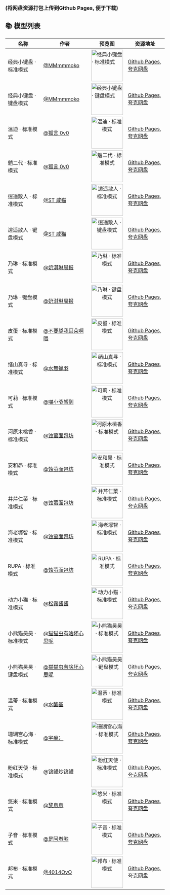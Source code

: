 ### (将网盘资源打包上传到Github Pages, 便于下载)

## 📚 模型列表

| 名称 | 作者 | 预览图 | 资源地址 |
| ---- | ---- | ------ | -------- |
| 经典小键盘 · 标准模式 | [@MMmmmoko](https://space.bilibili.com/5808772) | <img src="https://i0.hdslb.com/bfs/openplatform/7a475b7e96151137ef8907c7a91bd3e854f0bbfb.png" height="100" alt="经典小键盘 · 标准模式" /> | [Github Pages](https://bongocat-models.g0l4.top/.zip%E7%BB%8F%E5%85%B8%E5%B0%8F%E9%94%AE%E7%9B%98%20%C2%B7%20%E6%A0%87%E5%87%86%E6%A8%A1%E5%BC%8F.zip), [夸克网盘](https://pan.quark.cn/s/52897c41d3e8) |
| 经典小键盘 · 键盘模式 | [@MMmmmoko](https://space.bilibili.com/5808772) | <img src="https://i0.hdslb.com/bfs/openplatform/5f68f5de2498cad00f8ac9a4c8a28a7f2665be75.png" height="100" alt="经典小键盘 · 键盘模式" /> | [Github Pages](https://bongocat-models.g0l4.top/.zip%E7%BB%8F%E5%85%B8%E5%B0%8F%E9%94%AE%E7%9B%98%20%C2%B7%20%E9%94%AE%E7%9B%98%E6%A8%A1%E5%BC%8F.zip), [夸克网盘](https://pan.quark.cn/s/c0940ec461f0) |
| 温迪 · 标准模式 | [@狐言 0v0](https://www.bilibili.com/video/BV1Dd4y1u7FR) | <div align="center"><img src="https://i0.hdslb.com/bfs/openplatform/c9c2cc355b1effcbcb5685c7f928c7321900757b.png" height="100" alt="温迪 · 标准模式" /></div> | [Github Pages](https://bongocat-models.g0l4.top/.zip%E6%B8%A9%E8%BF%AA%20%C2%B7%20%E6%A0%87%E5%87%86%E6%A8%A1%E5%BC%8F.zip), [夸克网盘](https://pan.quark.cn/s/6aa99b564f03) |
| 魈二代 · 标准模式 | [@狐言 0v0](https://www.bilibili.com/video/BV1ZX4y1z7ML) | <div align="center"><img src="https://i0.hdslb.com/bfs/openplatform/7ac1930ee66efc940bfea0bdd77549cb259e4f64.png" height="100" alt="魈二代 · 标准模式" /></div> | [Github Pages](https://bongocat-models.g0l4.top/.zip%E9%AD%88%E4%BA%8C%E4%BB%A3%20%C2%B7%20%E6%A0%87%E5%87%86%E6%A8%A1%E5%BC%8F.zip), [夸克网盘](https://pan.quark.cn/s/0ad9b88e2645) |
| 逍遥散人 · 标准模式 | [@ST 咸猫](https://www.bilibili.com/video/BV1h34y1h7x8) | <div align="center"><img src="https://i0.hdslb.com/bfs/openplatform/f9d6121102a9099b22f9b954a693739d0cb484a5.png" height="100" alt="逍遥散人 · 标准模式" /></div> | [Github Pages](https://bongocat-models.g0l4.top/.zip%E9%80%8D%E9%81%A5%E6%95%A3%E4%BA%BA%20%C2%B7%20%E6%A0%87%E5%87%86%E6%A8%A1%E5%BC%8F.zip), [夸克网盘](https://pan.quark.cn/s/fcd4ad6dc594) |
| 逍遥散人 · 键盘模式 | [@ST 咸猫](https://www.bilibili.com/video/BV1h34y1h7x8) | <div align="center"><img src="https://i0.hdslb.com/bfs/openplatform/d228a78a5af470296088a036ffcfce64df7d5e19.png" height="100" alt="逍遥散人 · 键盘模式" /></div> | [Github Pages](https://bongocat-models.g0l4.top/.zip%E9%80%8D%E9%81%A5%E6%95%A3%E4%BA%BA%20%C2%B7%20%E9%94%AE%E7%9B%98%E6%A8%A1%E5%BC%8F.zip), [夸克网盘](https://pan.quark.cn/s/40a7ac825888) |
| 乃琳 · 标准模式 | [@奶淇琳周报](https://www.bilibili.com/video/BV1Bz4y1t78t) | <div align="center"><img src="https://i0.hdslb.com/bfs/openplatform/929b870e4a1f090074399aeaef552b6ae217dde0.png" height="100" alt="乃琳 · 标准模式" /></div> | [Github Pages](https://bongocat-models.g0l4.top/%E4%B9%83%E7%90%B3%20%C2%B7%20%E6%A0%87%E5%87%86%E6%A8%A1%E5%BC%8F.zip), [夸克网盘](https://pan.quark.cn/s/15b08c32832f) |
| 乃琳 · 键盘模式 | [@奶淇琳周报](https://www.bilibili.com/video/BV1Bz4y1t78t) | <div align="center"><img src="https://i0.hdslb.com/bfs/openplatform/a4e3244f955215865f7be108e1961a4f17f12be8.png" height="100" alt="乃琳 · 键盘模式" /></div> | [Github Pages](https://bongocat-models.g0l4.top/%E4%B9%83%E7%90%B3%20%C2%B7%20%E9%94%AE%E7%9B%98%E6%A8%A1%E5%BC%8F.zip), [夸克网盘](https://pan.quark.cn/s/db1c13530e75) |
| 皮蛋 · 标准模式 | [@不要舔我耳朵啊喂](https://www.bilibili.com/video/BV1Ao4y1z774) | <div align="center"><img src="https://i0.hdslb.com/bfs/openplatform/6f428f34cb1b0023b77e01c14c19ac4fffdba057.png" height="100" alt="皮蛋 · 标准模式" /></div> | [Github Pages](https://bongocat-models.g0l4.top/%E7%9A%AE%E8%9B%8B%20%C2%B7%20%E6%A0%87%E5%87%86%E6%A8%A1%E5%BC%8F.zip), [夸克网盘](https://pan.quark.cn/s/c8d55dcb3ac7) |
| 绪山真寻 · 标准模式 | [@水無蝉羽](https://www.bilibili.com/video/BV1Ma4y1S7jM) | <div align="center"><img src="https://i0.hdslb.com/bfs/openplatform/b1a5e88d67cbb01b96a04e819bedfc10a6228f0f.png" height="100" alt="绪山真寻 · 标准模式" /></div> | [Github Pages](https://bongocat-models.g0l4.top/%E7%BB%AA%E5%B1%B1%E7%9C%9F%E5%AF%BB%20%C2%B7%20%E6%A0%87%E5%87%86%E6%A8%A1%E5%BC%8F.zip), [夸克网盘](https://pan.quark.cn/s/3fc42646eab3) |
| 可莉 · 标准模式 | [@喵小爷驾到](https://www.bilibili.com/video/BV19r4y1d7HJ) | <div align="center"><img src="https://i0.hdslb.com/bfs/openplatform/2c64629c41558c7e7b838cf1ae580ccf463f0ca5.png" height="100" alt="可莉 · 标准模式" /></div> | [Github Pages](https://bongocat-models.g0l4.top/%E5%8F%AF%E8%8E%89%20%C2%B7%20%E6%A0%87%E5%87%86%E6%A8%A1%E5%BC%8F.zip), [夸克网盘](https://pan.quark.cn/s/a5c238ff2bf3) |
| 河原木桃香 · 标准模式 | [@蚀萤面包坊](https://www.bilibili.com/video/BV1ii421D7Zu) | <div align="center"><img src="https://i0.hdslb.com/bfs/openplatform/eb205b72a7241990ab8ee4d881bf26e29f411ceb.png" height="100" alt="河原木桃香 · 标准模式" /></div> | [Github Pages](https://bongocat-models.g0l4.top/%E6%B2%B3%E5%8E%9F%E6%9C%A8%E6%A1%83%E9%A6%99%20%C2%B7%20%E6%A0%87%E5%87%86%E6%A8%A1%E5%BC%8F.zip), [夸克网盘](https://pan.quark.cn/s/6858d6134c18) |
| 安和昴 · 标准模式 | [@蚀萤面包坊](https://www.bilibili.com/video/BV1ii421D7Zu) | <div align="center"><img src="https://i0.hdslb.com/bfs/openplatform/b4eb83f30df14b1d457e034afb17c4ad5e25c56e.png" height="100" alt="安和昴 · 标准模式" /></div> | [Github Pages](https://bongocat-models.g0l4.top/%E5%AE%89%E5%92%8C%E6%98%B4%20%C2%B7%20%E6%A0%87%E5%87%86%E6%A8%A1%E5%BC%8F.zip), [夸克网盘](https://pan.quark.cn/s/891bd1707386) |
| 井芹仁菜 · 标准模式 | [@蚀萤面包坊](https://www.bilibili.com/video/BV1fJ4m1P7m3) | <div align="center"><img src="https://i0.hdslb.com/bfs/openplatform/f7784197ccea577275339f448c2125f86aa1290f.png" height="100" alt="井芹仁菜 · 标准模式" /></div> | [Github Pages](https://bongocat-models.g0l4.top/%E4%BA%95%E8%8A%B9%E4%BB%81%E8%8F%9C%20%C2%B7%20%E6%A0%87%E5%87%86%E6%A8%A1%E5%BC%8F.zip), [夸克网盘](https://pan.quark.cn/s/8186406d7554) |
| 海老塚智 · 标准模式 | [@蚀萤面包坊](https://www.bilibili.com/video/BV1c4421D7MZ) | <div align="center"><img src="https://i0.hdslb.com/bfs/openplatform/25ef825aaa62b93e8b850762ef426738d3e2b422.png" height="100" alt="海老塚智 · 标准模式" /></div> | [Github Pages](https://bongocat-models.g0l4.top/%E6%B5%B7%E8%80%81%E5%A1%9A%E6%99%BA%20%C2%B7%20%E6%A0%87%E5%87%86%E6%A8%A1%E5%BC%8F.zip), [夸克网盘](https://pan.quark.cn/s/41274bed8e3a) |
| RUPA · 标准模式 | [@蚀萤面包坊](https://www.bilibili.com/video/BV1kM4m1m7G9) | <div align="center"><img src="https://i0.hdslb.com/bfs/openplatform/4d2c125b03cf6d491426f7de404f47c4bf4e42ac.png" height="100" alt="RUPA · 标准模式" /></div> | [Github Pages](https://bongocat-models.g0l4.top/RUPA%20%C2%B7%20%E6%A0%87%E5%87%86%E6%A8%A1%E5%BC%8F.zip), [夸克网盘](https://pan.quark.cn/s/5273d5ae845f) |
| 动力小猫 · 标准模式 | [@松露酱酱](https://www.bilibili.com/video/BV1SS4y1L7Ey) | <div align="center"><img src="https://i0.hdslb.com/bfs/openplatform/e87b8e391e66324a03531e672cc94f102a44cb88.png" height="100" alt="动力小猫 · 标准模式" /></div> | [Github Pages](https://bongocat-models.g0l4.top/%E5%8A%A8%E5%8A%9B%E5%B0%8F%E7%8C%AB%20%C2%B7%20%E6%A0%87%E5%87%86%E6%A8%A1%E5%BC%8F.zip), [夸克网盘](https://pan.quark.cn/s/7157b62811ba) |
| 小熊猫昊昊 · 标准模式 | [@猫猫虫有啥坏心思呢](https://www.bilibili.com/video/BV1qz4y1H7E1) | <div align="center"><img src="https://i0.hdslb.com/bfs/openplatform/d66310de01a718334c6a057844ab21d9509a23d7.png" height="100" alt="小熊猫昊昊 · 标准模式" /></div> | [Github Pages](https://bongocat-models.g0l4.top/%E5%B0%8F%E7%86%8A%E7%8C%AB%E6%98%8A%E6%98%8A%20%C2%B7%20%E6%A0%87%E5%87%86%E6%A8%A1%E5%BC%8F.zip), [夸克网盘](https://pan.quark.cn/s/cc8830fc86d7) |
| 小熊猫昊昊 · 键盘模式 | [@猫猫虫有啥坏心思呢](https://www.bilibili.com/video/BV1qz4y1H7E1) | <div align="center"><img src="https://i0.hdslb.com/bfs/openplatform/55a885210656785dadd49535444160fdfc618187.png" height="100" alt="小熊猫昊昊 · 键盘模式" /></div> | [Github Pages](https://bongocat-models.g0l4.top/%E5%B0%8F%E7%86%8A%E7%8C%AB%E6%98%8A%E6%98%8A%20%C2%B7%20%E9%94%AE%E7%9B%98%E6%A8%A1%E5%BC%8F.zip), [夸克网盘](https://pan.quark.cn/s/c4753bc07689) |
| 温蒂 · 标准模式 | [@水酸基](https://www.bilibili.com/video/BV14mKAeFEb6) | <div align="center"><img src="https://i0.hdslb.com/bfs/openplatform/3e47b6635250df2b4ad1e3d9909ada41052e01d1.png" height="100" alt="温蒂 · 标准模式" /></div> | [Github Pages](https://bongocat-models.g0l4.top/%E6%B8%A9%E8%92%82%20%C2%B7%20%E6%A0%87%E5%87%86%E6%A8%A1%E5%BC%8F.zip), [夸克网盘](https://pan.quark.cn/s/719032cf7bcb) |
| 珊瑚宫心海 · 标准模式 | [@宇痕冫](https://www.bilibili.com/video/BV1FF411f7sN) | <div align="center"><img src="https://i0.hdslb.com/bfs/openplatform/085f4d50d2c67baf0209e926a7802180574edb65.png" height="100" alt="珊瑚宫心海 · 标准模式" /></div> | [Github Pages](https://bongocat-models.g0l4.top/%E7%8F%8A%E7%91%9A%E5%AE%AB%E5%BF%83%E6%B5%B7%20%C2%B7%20%E6%A0%87%E5%87%86%E6%A8%A1%E5%BC%8F.zip), [夸克网盘](https://pan.quark.cn/s/460e2d3801e7) |
| 粉红天使 · 标准模式 | [@锦鲤炒锦鲤](https://www.bilibili.com/video/BV1dz4y1D7ub) | <div align="center"><img src="https://i0.hdslb.com/bfs/openplatform/466764d79fc3c960748774a79a5467351e32e68a.png" height="100" alt="粉红天使 · 标准模式" /></div> | [Github Pages](https://bongocat-models.g0l4.top/%E7%B2%89%E7%BA%A2%E5%A4%A9%E4%BD%BF%20%C2%B7%20%E6%A0%87%E5%87%86%E6%A8%A1%E5%BC%8F.zip), [夸克网盘](https://pan.quark.cn/s/5232d9382a57) |
| 悠米 · 标准模式 | [@黎息息](https://www.bilibili.com/video/BV1hF411T7Vp) | <div align="center"><img src="https://i0.hdslb.com/bfs/openplatform/8328a55de8885204508dea98c091a9847f521980.png" height="100" alt="悠米 · 标准模式" /></div> | [Github Pages](https://bongocat-models.g0l4.top/%E6%82%A0%E7%B1%B3%20%C2%B7%20%E6%A0%87%E5%87%86%E6%A8%A1%E5%BC%8F.zip), [夸克网盘](https://pan.quark.cn/s/bee56445c23b) |
| 子音 · 标准模式 | [@是阿蚩哟](https://www.bilibili.com/video/BV1us4y1t7PR) | <div align="center"><img src="https://i0.hdslb.com/bfs/openplatform/b84b2bc4d64485e4b1ed5ee6d7c678c36164d116.png" height="100" alt="子音 · 标准模式" /></div> | [Github Pages](https://bongocat-models.g0l4.top/%E5%AD%90%E9%9F%B3%20%C2%B7%20%E6%A0%87%E5%87%86%E6%A8%A1%E5%BC%8F.zip), [夸克网盘](https://pan.quark.cn/s/9de0725df7dd) |
| 邦布 · 标准模式 | [@4014OvO](https://www.bilibili.com/video/BV1F1421t7HQ) | <div align="center"><img src="https://i0.hdslb.com/bfs/openplatform/7f41a80ffa654c04181bc89dba64efba253e2ca7.png" height="100" alt="邦布 · 标准模式" /></div> | [Github Pages](https://bongocat-models.g0l4.top/%E9%82%A6%E5%B8%83%20%C2%B7%20%E6%A0%87%E5%87%86%E6%A8%A1%E5%BC%8F.zip), [夸克网盘](https://pan.quark.cn/s/e83668581b7c) |

